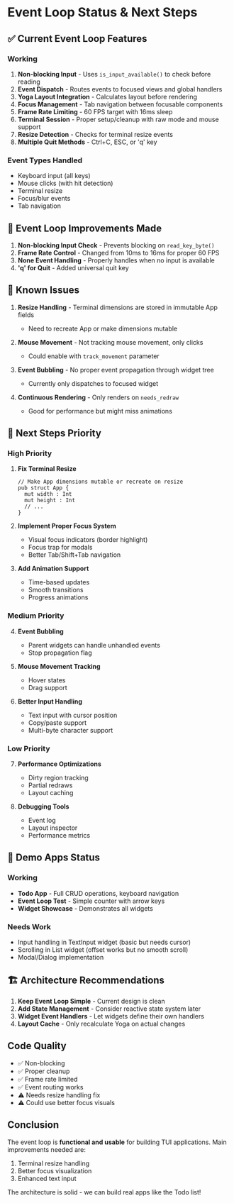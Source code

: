 # Event Loop Status & Next Steps

## ✅ Current Event Loop Features

### Working

1. **Non-blocking Input** - Uses `is_input_available()` to check before reading
2. **Event Dispatch** - Routes events to focused views and global handlers
3. **Yoga Layout Integration** - Calculates layout before rendering
4. **Focus Management** - Tab navigation between focusable components
5. **Frame Rate Limiting** - 60 FPS target with 16ms sleep
6. **Terminal Session** - Proper setup/cleanup with raw mode and mouse support
7. **Resize Detection** - Checks for terminal resize events
8. **Multiple Quit Methods** - Ctrl+C, ESC, or 'q' key

### Event Types Handled

- Keyboard input (all keys)
- Mouse clicks (with hit detection)
- Terminal resize
- Focus/blur events
- Tab navigation

## 🔧 Event Loop Improvements Made

1. **Non-blocking Input Check** - Prevents blocking on `read_key_byte()`
2. **Frame Rate Control** - Changed from 10ms to 16ms for proper 60 FPS
3. **None Event Handling** - Properly handles when no input is available
4. **'q' for Quit** - Added universal quit key

## 🚨 Known Issues

1. **Resize Handling** - Terminal dimensions are stored in immutable App fields
   - Need to recreate App or make dimensions mutable
2. **Mouse Movement** - Not tracking mouse movement, only clicks
   - Could enable with `track_movement` parameter

3. **Event Bubbling** - No proper event propagation through widget tree
   - Currently only dispatches to focused widget

4. **Continuous Rendering** - Only renders on `needs_redraw`
   - Good for performance but might miss animations

## 🎯 Next Steps Priority

### High Priority

1. **Fix Terminal Resize**

   ```moonbit
   // Make App dimensions mutable or recreate on resize
   pub struct App {
     mut width : Int
     mut height : Int
     // ...
   }
   ```

2. **Implement Proper Focus System**
   - Visual focus indicators (border highlight)
   - Focus trap for modals
   - Better Tab/Shift+Tab navigation

3. **Add Animation Support**
   - Time-based updates
   - Smooth transitions
   - Progress animations

### Medium Priority

4. **Event Bubbling**
   - Parent widgets can handle unhandled events
   - Stop propagation flag

5. **Mouse Movement Tracking**
   - Hover states
   - Drag support

6. **Better Input Handling**
   - Text input with cursor position
   - Copy/paste support
   - Multi-byte character support

### Low Priority

7. **Performance Optimizations**
   - Dirty region tracking
   - Partial redraws
   - Layout caching

8. **Debugging Tools**
   - Event log
   - Layout inspector
   - Performance metrics

## 📱 Demo Apps Status

### Working

- **Todo App** - Full CRUD operations, keyboard navigation
- **Event Loop Test** - Simple counter with arrow keys
- **Widget Showcase** - Demonstrates all widgets

### Needs Work

- Input handling in TextInput widget (basic but needs cursor)
- Scrolling in List widget (offset works but no smooth scroll)
- Modal/Dialog implementation

## 🏗️ Architecture Recommendations

1. **Keep Event Loop Simple** - Current design is clean
2. **Add State Management** - Consider reactive state system later
3. **Widget Event Handlers** - Let widgets define their own handlers
4. **Layout Cache** - Only recalculate Yoga on actual changes

## Code Quality

- ✅ Non-blocking
- ✅ Proper cleanup
- ✅ Frame rate limited
- ✅ Event routing works
- ⚠️ Needs resize handling fix
- ⚠️ Could use better focus visuals

## Conclusion

The event loop is **functional and usable** for building TUI applications. Main improvements needed are:

1. Terminal resize handling
2. Better focus visualization
3. Enhanced text input

The architecture is solid - we can build real apps like the Todo list!
